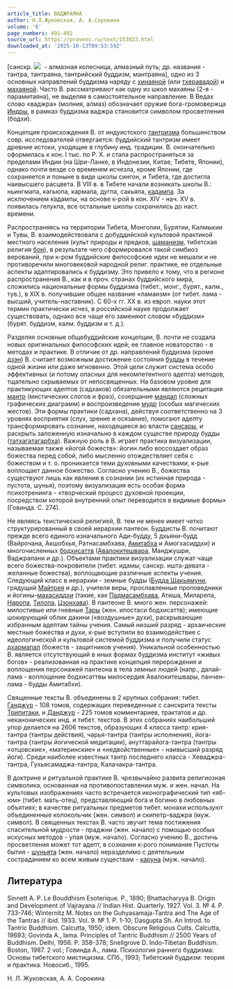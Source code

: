 ```yaml
---
article_title: ВАДЖРАЯНА
author: Н.Л.Жуковская, А. А.Сорокина
volume: '6'
page_numbers: 491-492
source_url: https://pravenc.ru/text/153823.html
downloaded_at: '2025-10-13T09:53:59Z'
---
```


[санскр. ![](https://pravenc.ru/char/26310/vajrayana/image.png)  - алмазная колесница, алмазный путь; др. названия - тантра, тантраяна, тантрийский буддизм, мантраяна], одно из 3 основных направлений буддизма наряду с [хинаяной](https://pravenc.ru/text/хинаяной.html) (или [тхеравадой](https://pravenc.ru/text/тхеравадой.html)) и [махаяной](https://pravenc.ru/text/махаяной.html). Часто В. рассматривают как одну из школ махаяны (2-я - парамитаяна), не выделяя в самостоятельное направление. В Ведах слово «ваджра» (молния, алмаз) обозначает оружие бога-громовержца [Индры](https://pravenc.ru/text/Индры.html), в рамках буддизма ваджра становится символом просветления (бодхи).

Концепция происхождения В. от индуистского [тантризма](https://pravenc.ru/text/тантризма.html) большинством совр. исследователей отвергается: буддийский тантризм имеет древние истоки, уходящие в глубину инд. традиции. В. окончательно оформилась к кон. I тыс. по Р. Х. и стала распространяться за пределами Индии (на Шри-Ланке, в Индонезии, Китае, Тибете, Японии), однако почти везде со временем исчезла, кроме Японии, где сохраняется и поныне в виде школы сингон, и Тибета, где достигла наивысшего расцвета. В VIII в. в Тибете начали возникать школы В.: ньингмапа, кагьюпа, кармапа, дугпа, сакьяпа, [кадампа](https://pravenc.ru/text/кадампа.html). За исключением кадампы, на основе к-рой в кон. XIV - нач. XV в. появилась гелукпа, все остальные школы сохранились до наст. времени.

Распространяясь на территории Тибета, Монголии, Бурятии, Калмыкии и Тувы, В. взаимодействовала с добуддийской культовой практикой местного населения (культ природы и предков, [шаманизм](https://pravenc.ru/text/шаманизм.html), тибетская религия [бон](https://pravenc.ru/text/бон.html)), в результате чего сформировался такой симбиоз верований, при к-ром буддийские философские идеи не мешали и не противоречили многовековой народной религ. практике, ее отдельные аспекты адаптировались к буддизму. Это привело к тому, что в регионе распространения В., как и в проч. странах буддийского мира, сложились национальные формы буддизма (тибет., монг., бурят., калм., тув.), в XIX в. получившие общее название «ламаизм» (от тибет. лама - высший, учитель-наставник). С 60-х гг. XX в. из европ. науки этот термин практически исчез, в российской науке продолжает существовать, однако все чаще его заменяют словом «буддизм» (бурят. буддизм, калм. буддизм и т. д.).

Разделяя основные общебуддийские концепции, В. почти не создала новых оригинальных философских идей; ее главное новаторство - в методах и практике. В отличие от др. направлений буддизма (кроме [дзэн](https://pravenc.ru/text/дзэн.html)) В. считает возможным достижение состояния [будды](https://pravenc.ru/text/будды.html) в течение одной жизни или даже мгновенно. Этой цели служит система особо эффективных (и потому опасных для некомпетентного адепта) методов, тщательно скрываемых от непосвященных. На базовом уровне для практикующих адептов (садхаков) обязательными являются рецитация [мантр](https://pravenc.ru/text/мантр.html) (мистических слогов и фраз), созерцание [мандал](https://pravenc.ru/text/мандал.html) (сложных графических диаграмм) и воспроизведение [мудр](https://pravenc.ru/text/мудр.html) (особых магических жестов). Эти формы практики (садхана), действуя соответственно на 3 уровнях восприятия (слух, зрение и осязание), помогают адепту трансформировать сознание, находящееся во власти [сансары](https://pravenc.ru/text/сансары.html), и раскрыть заложенную изначально в каждом существе природу будды ([татхагатагарбха](https://pravenc.ru/text/татхагатагарбха.html)). Важную роль в В. играет практика визуализации, называемая также «йогой божеств»: йогин либо воссоздает образ божества перед собой, либо мысленно отождествляет себя с божеством и т. о. проникается теми духовными качествами, к-рые воплощает данное божество. Согласно учению В., божества существуют лишь как явления в сознании (их истинная природа - пустота, шунья), поэтому визуализация есть особая форма психотренинга - «творческий процесс духовной проекции, посредством которой внутренний опыт переводится в видимые формы» (Говинда. С. 274).

Не являясь теистической религией, В. тем не менее имеет четко структурированный в своей иерархии пантеон. Буддисты В. почитают прежде всего единого изначального Ади-будду, 5 дхьяни-будд (Вайрочана, Акшобхья, Ратнасамбхава, [Амитабха](https://pravenc.ru/text/Амитабха.html) и Амогхасиддхи) и многочисленных [бодхисаттв](https://pravenc.ru/text/бодхисаттв.html) ([Авалокитешвара](https://pravenc.ru/text/Авалокитешвара.html), Манджушри, Ваджрапани и др.). Объектами практики визуализации служат чаще всего божества-покровители (тибет. идамы; санскр. ишта-девата - желанные божества), воплощающие различные аспекты учения. Следующий класс в иерархии - земные будды ([Будда Шакьямуни](<https://pravenc.ru/text/Будда Шакьямуни.html>), грядущий [Майтрея](https://pravenc.ru/text/Майтрея.html) и др.), учителя веры, прославленные проповедники и йогины-[махасиддхи](https://pravenc.ru/text/махасиддхи.html) (такие, как [Падмасамбхава](https://pravenc.ru/text/Падмасамбхава.html), Атиша, Миларепа, [Наропа](https://pravenc.ru/text/Наропа.html), [Тилопа](https://pravenc.ru/text/Тилопа.html), [Цзонхава](https://pravenc.ru/text/Цзонхава.html)). В пантеоне В. много жен. персонажей: милостивые или гневные [Тары](https://pravenc.ru/text/Тары.html) (жен. ипостаси бодхисаттв); имеющие шокирующий облик дакини («воздушные» духи), раскрывающие избранным адептам тайны учения. Самый низший разряд - архаические местные божества и духи, к-рые вступили во взаимодействие с идеологической и культовой системой буддизма и получили статус [дхармапал](https://pravenc.ru/text/дхармапал.html) (божеств - защитников учения). Уникальной особенностью В. является отсутствующий в иных формах буддизма институт «живых богов» - реализованная на практике концепция перерождения и воплощения персонажей пантеона в тела земных людей (напр., далай-лама - воплощение бодхисаттвы милосердия Авалокитешвары, панчен-лама - будды Амитабхи).

Священные тексты В. объединены в 2 крупных собрания: тибет. [Ганджур](https://pravenc.ru/text/Ганджур.html) - 108 томов, содержащих переведенные с санскрита тексты [Трипитаки](https://pravenc.ru/text/Трипитаки.html), и [Данджур](https://pravenc.ru/text/Данджур.html) - 225 томов комментариев, трактатов и др. неканонических инд. и тибет. текстов. В этих собраниях наибольший упор делается на 2606 текстов, образующих 4 класса тантр: крия-тантра (тантры действия), чарья-тантра (тантры исполнения), йога-тантра (тантры йогической медитации), ануттарайога-тантра (тантры «отцовские», «материнские» и «недвойственные» - наивысший разряд йоги). Среди наиболее известных тантр последнего класса - Хеваджра-тантра, Гухьясамаджа-тантра, Калачакра-тантра.

В доктрине и ритуальной практике В. чрезвычайно развита религиозная символика, основанная на противопоставлении муж. и жен. начал. На культовых изображениях часто встречается иконографический тип «яб-юм» (тибет. мать-отец), представляющий бога и богиню в любовных объятиях; в качестве ритуальных предметов тибет. монахи используют объединенные колокольчик (жен. символ) и скипетр-ваджра (муж. символ). В священных текстах В. часто звучит тема постижения спасительной мудрости - праджни (жен. начало) с помощью особых искусных методов - упая (муж. начало). Согласно учению В., достичь просветления может тот адепт, в сознании к-рого понимание Пустоты бытия - [шуньята](https://pravenc.ru/text/шуньята.html) (жен. начало) неразделимо с деятельным состраданием ко всем живым существам - [каруна](https://pravenc.ru/text/каруна.html) (муж. начало).

## Литература

Sinnett A. P. Le Bouddhism Esoterique. P., 1890; Bhattacharyya B. Origin and Development of Vajrayana // Indian Hist. Quarterly. 1927. Vol. 3. № 4. P. 733-746; Winternitz M. Notes on the Guhyasamaja-Tantra and The Age of the Tantras // ibid. 1933. Vol. 9. № 1. P. 1-10; Dasgupta Sh. An Introd. to Tantric Buddhism. Calcutta, 1950; idem. Obscure Religious Cults. Calcutta, 19693; Govinda A., lama. Principles of Tantric Buddhism // 2500 Years of Buddhism. Delhi, 1956. P. 358-378; Snellgrove D. Indo-Tibetan Buddhism. Boston, 1987. 2 vol.; Говинда А., лама. Психология раннего буддизма: Основы тибетского мистицизма. СПб., 1993; Тибетский буддизм: теория и практика. Новосиб., 1995.

Н.  Л.  Жуковская,   А. А.  Сорокина
